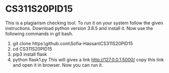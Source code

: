 # CS311S20PID15
This is a plagiarism checking tool. To run it on your system follow the given instructions.
Download python version 3.8.5 and install it.
Now use the following commands in git bash.
  1. git clone https:\\github.com\Sofia-Hassan\CS311S20PID15
  2. cd CS311S20PID15
  3. pip3 install flask
  4. python flask1.py
This will gives a link http://127.0.0.1:5000/ copy this link and open it in browser. Now you can run it. 
